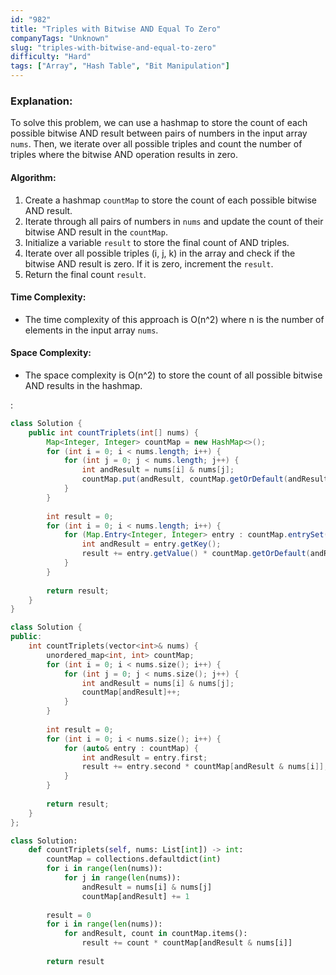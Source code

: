 ```yaml
---
id: "982"
title: "Triples with Bitwise AND Equal To Zero"
companyTags: "Unknown"
slug: "triples-with-bitwise-and-equal-to-zero"
difficulty: "Hard"
tags: ["Array", "Hash Table", "Bit Manipulation"]
---
```


### Explanation:

To solve this problem, we can use a hashmap to store the count of each possible bitwise AND result between pairs of numbers in the input array `nums`. Then, we iterate over all possible triples and count the number of triples where the bitwise AND operation results in zero.

#### Algorithm:
1. Create a hashmap `countMap` to store the count of each possible bitwise AND result.
2. Iterate through all pairs of numbers in `nums` and update the count of their bitwise AND result in the `countMap`.
3. Initialize a variable `result` to store the final count of AND triples.
4. Iterate over all possible triples (i, j, k) in the array and check if the bitwise AND result is zero. If it is zero, increment the `result`.
5. Return the final count `result`.

#### Time Complexity:
- The time complexity of this approach is O(n^2) where n is the number of elements in the input array `nums`.

#### Space Complexity:
- The space complexity is O(n^2) to store the count of all possible bitwise AND results in the hashmap.

:

```java
class Solution {
    public int countTriplets(int[] nums) {
        Map<Integer, Integer> countMap = new HashMap<>();
        for (int i = 0; i < nums.length; i++) {
            for (int j = 0; j < nums.length; j++) {
                int andResult = nums[i] & nums[j];
                countMap.put(andResult, countMap.getOrDefault(andResult, 0) + 1);
            }
        }
        
        int result = 0;
        for (int i = 0; i < nums.length; i++) {
            for (Map.Entry<Integer, Integer> entry : countMap.entrySet()) {
                int andResult = entry.getKey();
                result += entry.getValue() * countMap.getOrDefault(andResult & nums[i], 0);
            }
        }
        
        return result;
    }
}
```

```cpp
class Solution {
public:
    int countTriplets(vector<int>& nums) {
        unordered_map<int, int> countMap;
        for (int i = 0; i < nums.size(); i++) {
            for (int j = 0; j < nums.size(); j++) {
                int andResult = nums[i] & nums[j];
                countMap[andResult]++;
            }
        }
        
        int result = 0;
        for (int i = 0; i < nums.size(); i++) {
            for (auto& entry : countMap) {
                int andResult = entry.first;
                result += entry.second * countMap[andResult & nums[i]];
            }
        }
        
        return result;
    }
};
```

```python
class Solution:
    def countTriplets(self, nums: List[int]) -> int:
        countMap = collections.defaultdict(int)
        for i in range(len(nums)):
            for j in range(len(nums)):
                andResult = nums[i] & nums[j]
                countMap[andResult] += 1
        
        result = 0
        for i in range(len(nums)):
            for andResult, count in countMap.items():
                result += count * countMap[andResult & nums[i]]
        
        return result
```